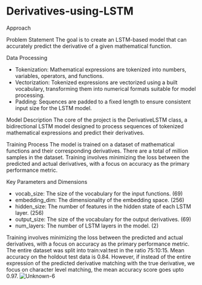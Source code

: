 # Derivatives-using-LSTM
Approach

Problem Statement
The goal is to create an LSTM-based model that can accurately predict the derivative of a given mathematical function.

Data Processing
- Tokenization: Mathematical expressions are tokenized into numbers, variables, operators, and functions.
- Vectorization: Tokenized expressions are vectorized using a built vocabulary, transforming them into numerical formats suitable for model processing.
- Padding: Sequences are padded to a fixed length to ensure consistent input size for the LSTM model.

Model Description
The core of the project is the DerivativeLSTM class, a bidirectional LSTM model designed to process sequences of tokenized mathematical expressions and predict their derivatives.

Training Process
The model is trained on a dataset of mathematical functions and their corresponding derivatives. There are a total of million samples in the dataset. Training involves minimizing the loss between the predicted and actual derivatives, with a focus on accuracy as the primary performance metric.

Key Parameters and Dimensions

- vocab_size: The size of the vocabulary for the input functions. (69)
- embedding_dim: The dimensionality of the embedding space. (256)
- hidden_size: The number of features in the hidden state of each LSTM layer. (256)
- output_size: The size of the vocabulary for the output derivatives. (69)
- num_layers: The number of LSTM layers in the model. (2)

Training involves minimizing the loss between the predicted and actual derivatives, with a focus on accuracy as the primary performance metric. The entire dataset was split into train:val:test in the ratio 75:10:15. Mean accuracy on the holdout test data is 0.84. However, if instead of the entire expression of the predicted derivative matching with the true derivative, we focus on character level matching, the mean accuracy score goes upto 0.97.
![Unknown-6](https://github.com/kpal002/Derivatives-using-LSTM/assets/49849134/19d25314-b37a-4941-baa1-2c87513e5b06)


